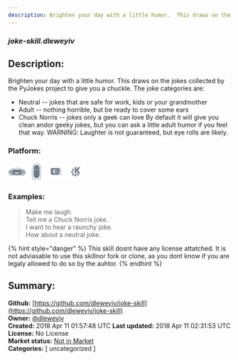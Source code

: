 ```yaml
---
description: Brighten your day with a little humor.  This draws on the jokes collected by the PyJokes projecth
---
```


### _joke-skill.dleweyiv_  
## Description:  
Brighten your day with a little humor.  This draws on the jokes collected by the PyJokes project to give you a chuckle.
The joke categories are:
* Neutral -- jokes that are safe for work, kids or your grandmother
* Adult -- nothing horrible, but be ready to cover some ears
* Chuck Norris -- jokes only a geek can love
By default it will give you clean andor geeky jokes, but you can ask a little adult humor if you feel that way.
WARNING:  Laughter is not guaranteed, but eye rolls are likely.  
  
### Platform:  
 ![Mark I](../.gitbook/assets/mark-1-icon.png)  ![Mark II](../.gitbook/assets/mark-2-icon.png)  ![Picroft](../.gitbook/assets/picroft-icon.png)  ![plasmoid](../.gitbook/assets/kde.png)   
### Examples:  
> Make me laugh.  
> Tell me a Chuck Norris joke.  
> I want to hear a raunchy joke.  
> How about a neutral joke.  
  
{% hint style="danger" %}
This skill dosnt have any license attatched. It is not adviasable to use this skillnor fork or clone, as you dont know if you are legaly allowed to do so by the auhtor.
{% endhint %}
  
## Summary:  
**Github:** [https://github.com/dleweyiv/joke-skill](https://github.com/dleweyiv/joke-skill)  
**Owner:** [@dleweyiv](https://github.com/dleweyiv)  
**Created:** 2018 Apr 11 01:57:48 UTC  **Last updated:** 2018 Apr 11 02:31:53 UTC  
**License:** No License  
**Market status:** [Not in Market](https://market.mycroft.ai/skill/)  
**Categories:** [ uncategorized ]   
